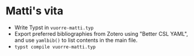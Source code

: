 # Matti's vita

- Write Typst in `vuorre-matti.typ`
- Export preferred bibliographies from Zotero using "Better CSL YAML", and use `yamlbib()` to list contents in the main file.
- `typst compile vuorre-matti.typ`
